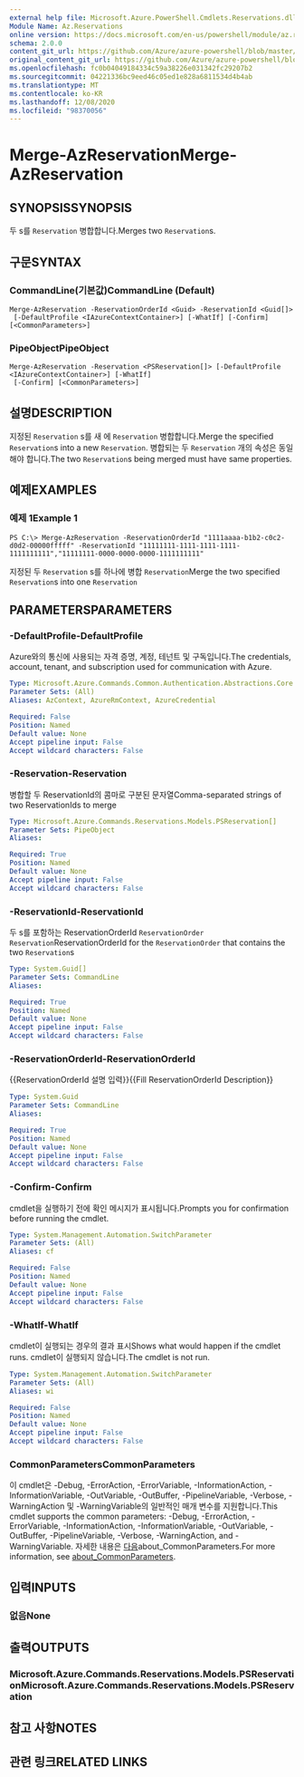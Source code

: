 ```yaml
---
external help file: Microsoft.Azure.PowerShell.Cmdlets.Reservations.dll-Help.xml
Module Name: Az.Reservations
online version: https://docs.microsoft.com/en-us/powershell/module/az.reservations/merge-azreservation
schema: 2.0.0
content_git_url: https://github.com/Azure/azure-powershell/blob/master/src/Reservations/Reservations/help/Merge-AzReservation.md
original_content_git_url: https://github.com/Azure/azure-powershell/blob/master/src/Reservations/Reservations/help/Merge-AzReservation.md
ms.openlocfilehash: fc0b04049184334c59a38226e031342fc29207b2
ms.sourcegitcommit: 04221336bc9eed46c05ed1e828a6811534d4b4ab
ms.translationtype: MT
ms.contentlocale: ko-KR
ms.lasthandoff: 12/08/2020
ms.locfileid: "98370056"
---
```

# <span data-ttu-id="67ec4-101">Merge-AzReservation</span><span class="sxs-lookup"><span data-stu-id="67ec4-101">Merge-AzReservation</span></span>

## <span data-ttu-id="67ec4-102">SYNOPSIS</span><span class="sxs-lookup"><span data-stu-id="67ec4-102">SYNOPSIS</span></span>
<span data-ttu-id="67ec4-103">두 s를 `Reservation` 병합합니다.</span><span class="sxs-lookup"><span data-stu-id="67ec4-103">Merges two `Reservation`s.</span></span>

## <span data-ttu-id="67ec4-104">구문</span><span class="sxs-lookup"><span data-stu-id="67ec4-104">SYNTAX</span></span>

### <span data-ttu-id="67ec4-105">CommandLine(기본값)</span><span class="sxs-lookup"><span data-stu-id="67ec4-105">CommandLine (Default)</span></span>
```
Merge-AzReservation -ReservationOrderId <Guid> -ReservationId <Guid[]>
 [-DefaultProfile <IAzureContextContainer>] [-WhatIf] [-Confirm] [<CommonParameters>]
```

### <span data-ttu-id="67ec4-106">PipeObject</span><span class="sxs-lookup"><span data-stu-id="67ec4-106">PipeObject</span></span>
```
Merge-AzReservation -Reservation <PSReservation[]> [-DefaultProfile <IAzureContextContainer>] [-WhatIf]
 [-Confirm] [<CommonParameters>]
```

## <span data-ttu-id="67ec4-107">설명</span><span class="sxs-lookup"><span data-stu-id="67ec4-107">DESCRIPTION</span></span>
<span data-ttu-id="67ec4-108">지정된 `Reservation` s를 새 에 `Reservation` 병합합니다.</span><span class="sxs-lookup"><span data-stu-id="67ec4-108">Merge the specified `Reservation`s into a new `Reservation`.</span></span> <span data-ttu-id="67ec4-109">병합되는 두 `Reservation` 개의 속성은 동일해야 합니다.</span><span class="sxs-lookup"><span data-stu-id="67ec4-109">The two `Reservation`s being merged must have same properties.</span></span>

## <span data-ttu-id="67ec4-110">예제</span><span class="sxs-lookup"><span data-stu-id="67ec4-110">EXAMPLES</span></span>

### <span data-ttu-id="67ec4-111">예제 1</span><span class="sxs-lookup"><span data-stu-id="67ec4-111">Example 1</span></span>
```
PS C:\> Merge-AzReservation -ReservationOrderId "1111aaaa-b1b2-c0c2-d0d2-00000fffff" -ReservationId "11111111-1111-1111-1111-1111111111","11111111-0000-0000-0000-1111111111"
```

<span data-ttu-id="67ec4-112">지정된 두 `Reservation` s를 하나에 병합 `Reservation`</span><span class="sxs-lookup"><span data-stu-id="67ec4-112">Merge the two specified `Reservation`s into one `Reservation`</span></span>

## <span data-ttu-id="67ec4-113">PARAMETERS</span><span class="sxs-lookup"><span data-stu-id="67ec4-113">PARAMETERS</span></span>

### <span data-ttu-id="67ec4-114">-DefaultProfile</span><span class="sxs-lookup"><span data-stu-id="67ec4-114">-DefaultProfile</span></span>
<span data-ttu-id="67ec4-115">Azure와의 통신에 사용되는 자격 증명, 계정, 테넌트 및 구독입니다.</span><span class="sxs-lookup"><span data-stu-id="67ec4-115">The credentials, account, tenant, and subscription used for communication with Azure.</span></span>

```yaml
Type: Microsoft.Azure.Commands.Common.Authentication.Abstractions.Core.IAzureContextContainer
Parameter Sets: (All)
Aliases: AzContext, AzureRmContext, AzureCredential

Required: False
Position: Named
Default value: None
Accept pipeline input: False
Accept wildcard characters: False
```

### <span data-ttu-id="67ec4-116">-Reservation</span><span class="sxs-lookup"><span data-stu-id="67ec4-116">-Reservation</span></span>
<span data-ttu-id="67ec4-117">병합할 두 ReservationId의 콤마로 구분된 문자열</span><span class="sxs-lookup"><span data-stu-id="67ec4-117">Comma-separated strings of two ReservationIds to merge</span></span>

```yaml
Type: Microsoft.Azure.Commands.Reservations.Models.PSReservation[]
Parameter Sets: PipeObject
Aliases:

Required: True
Position: Named
Default value: None
Accept pipeline input: False
Accept wildcard characters: False
```

### <span data-ttu-id="67ec4-118">-ReservationId</span><span class="sxs-lookup"><span data-stu-id="67ec4-118">-ReservationId</span></span>
<span data-ttu-id="67ec4-119">두 s를 포함하는 ReservationOrderId `ReservationOrder` `Reservation`</span><span class="sxs-lookup"><span data-stu-id="67ec4-119">ReservationOrderId for the `ReservationOrder` that contains the two `Reservation`s</span></span>

```yaml
Type: System.Guid[]
Parameter Sets: CommandLine
Aliases:

Required: True
Position: Named
Default value: None
Accept pipeline input: False
Accept wildcard characters: False
```

### <span data-ttu-id="67ec4-120">-ReservationOrderId</span><span class="sxs-lookup"><span data-stu-id="67ec4-120">-ReservationOrderId</span></span>
<span data-ttu-id="67ec4-121">{{ReservationOrderId 설명 입력}}</span><span class="sxs-lookup"><span data-stu-id="67ec4-121">{{Fill ReservationOrderId Description}}</span></span>

```yaml
Type: System.Guid
Parameter Sets: CommandLine
Aliases:

Required: True
Position: Named
Default value: None
Accept pipeline input: False
Accept wildcard characters: False
```

### <span data-ttu-id="67ec4-122">-Confirm</span><span class="sxs-lookup"><span data-stu-id="67ec4-122">-Confirm</span></span>
<span data-ttu-id="67ec4-123">cmdlet을 실행하기 전에 확인 메시지가 표시됩니다.</span><span class="sxs-lookup"><span data-stu-id="67ec4-123">Prompts you for confirmation before running the cmdlet.</span></span>

```yaml
Type: System.Management.Automation.SwitchParameter
Parameter Sets: (All)
Aliases: cf

Required: False
Position: Named
Default value: None
Accept pipeline input: False
Accept wildcard characters: False
```

### <span data-ttu-id="67ec4-124">-WhatIf</span><span class="sxs-lookup"><span data-stu-id="67ec4-124">-WhatIf</span></span>
<span data-ttu-id="67ec4-125">cmdlet이 실행되는 경우의 결과 표시</span><span class="sxs-lookup"><span data-stu-id="67ec4-125">Shows what would happen if the cmdlet runs.</span></span> <span data-ttu-id="67ec4-126">cmdlet이 실행되지 않습니다.</span><span class="sxs-lookup"><span data-stu-id="67ec4-126">The cmdlet is not run.</span></span>

```yaml
Type: System.Management.Automation.SwitchParameter
Parameter Sets: (All)
Aliases: wi

Required: False
Position: Named
Default value: None
Accept pipeline input: False
Accept wildcard characters: False
```

### <span data-ttu-id="67ec4-127">CommonParameters</span><span class="sxs-lookup"><span data-stu-id="67ec4-127">CommonParameters</span></span>
<span data-ttu-id="67ec4-128">이 cmdlet은 -Debug, -ErrorAction, -ErrorVariable, -InformationAction, -InformationVariable, -OutVariable, -OutBuffer, -PipelineVariable, -Verbose, -WarningAction 및 -WarningVariable의 일반적인 매개 변수를 지원합니다.</span><span class="sxs-lookup"><span data-stu-id="67ec4-128">This cmdlet supports the common parameters: -Debug, -ErrorAction, -ErrorVariable, -InformationAction, -InformationVariable, -OutVariable, -OutBuffer, -PipelineVariable, -Verbose, -WarningAction, and -WarningVariable.</span></span> <span data-ttu-id="67ec4-129">자세한 내용은 [다음](http://go.microsoft.com/fwlink/?LinkID=113216)about_CommonParameters.</span><span class="sxs-lookup"><span data-stu-id="67ec4-129">For more information, see [about_CommonParameters](http://go.microsoft.com/fwlink/?LinkID=113216).</span></span>

## <span data-ttu-id="67ec4-130">입력</span><span class="sxs-lookup"><span data-stu-id="67ec4-130">INPUTS</span></span>

### <span data-ttu-id="67ec4-131">없음</span><span class="sxs-lookup"><span data-stu-id="67ec4-131">None</span></span>

## <span data-ttu-id="67ec4-132">출력</span><span class="sxs-lookup"><span data-stu-id="67ec4-132">OUTPUTS</span></span>

### <span data-ttu-id="67ec4-133">Microsoft.Azure.Commands.Reservations.Models.PSReservation</span><span class="sxs-lookup"><span data-stu-id="67ec4-133">Microsoft.Azure.Commands.Reservations.Models.PSReservation</span></span>

## <span data-ttu-id="67ec4-134">참고 사항</span><span class="sxs-lookup"><span data-stu-id="67ec4-134">NOTES</span></span>

## <span data-ttu-id="67ec4-135">관련 링크</span><span class="sxs-lookup"><span data-stu-id="67ec4-135">RELATED LINKS</span></span>
